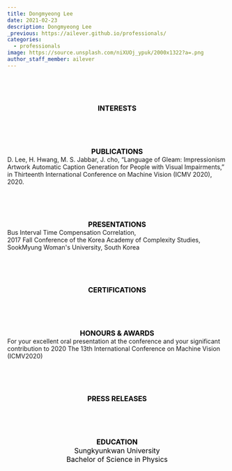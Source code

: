 ```yaml
---
title: Dongmyeong Lee
date: 2021-02-23
description: Dongmyeong Lee
_previous: https://ailever.github.io/professionals/
categories:
  - professionals
image: https://source.unsplash.com/niXUOj_ypuk/2000x1322?a=.png
author_staff_member: ailever
---
```



<br><br><br>
<div align="center" style="font-size:medium;font-weight:bold;color:black;background-color:unset;">INTERESTS</div>
<div align="center" style="font-size:medium;font-weight:normal;color:black;background-color:unset;">
</div>

<br><br><br>
<div align="center" style="font-size:medium;font-weight:bold;color:black;background-color:unset;">PUBLICATIONS</div>
  D. Lee, H. Hwang, M. S. Jabbar, J. cho, “Language of Gleam: Impressionism Artwork Automatic Caption Generation for People with Visual Impairments,” in Thirteenth International Conference on Machine Vision (ICMV 2020), 2020.<br>
<div align="center" style="font-size:medium;font-weight:normal;color:black;background-color:unset;">
</div>

<br><br><br>
<div align="center" style="font-size:medium;font-weight:bold;color:black;background-color:unset;">PRESENTATIONS</div>
  Bus Interval Time Compensation Correlation,<br>
  2017 Fall Conference of the Korea Academy of Complexity Studies,<br>
  SookMyung Woman's University, South Korea<br>
<div align="center" style="font-size:medium;font-weight:normal;color:black;background-color:unset;">
</div>

<br><br><br>
<div align="center" style="font-size:medium;font-weight:bold;color:black;background-color:unset;">CERTIFICATIONS</div>
<div align="center" style="font-size:medium;font-weight:normal;color:black;background-color:unset;">
</div>

<br><br><br>
<div align="center" style="font-size:medium;font-weight:bold;color:black;background-color:unset;">HONOURS & AWARDS</div>
  For your excellent oral presentation at the conference and your significant contribution to 2020 The 13th International Conference on Machine Vision (ICMV2020)<br>
<div align="center" style="font-size:medium;font-weight:normal;color:black;background-color:unset;">
</div>

<br><br><br>
<div align="center" style="font-size:medium;font-weight:bold;color:black;background-color:unset;">PRESS RELEASES</div>
<div align="center" style="font-size:medium;font-weight:normal;color:black;background-color:unset;">
</div>

<br><br><br>
<div align="center" style="font-size:medium;font-weight:bold;color:black;background-color:unset;">EDUCATION</div>
<div align="center" style="font-size:medium;font-weight:normal;color:black;background-color:unset;">
  Sungkyunkwan University<br>
  Bachelor of Science in Physics<br>
</div>

<br><br><br>
